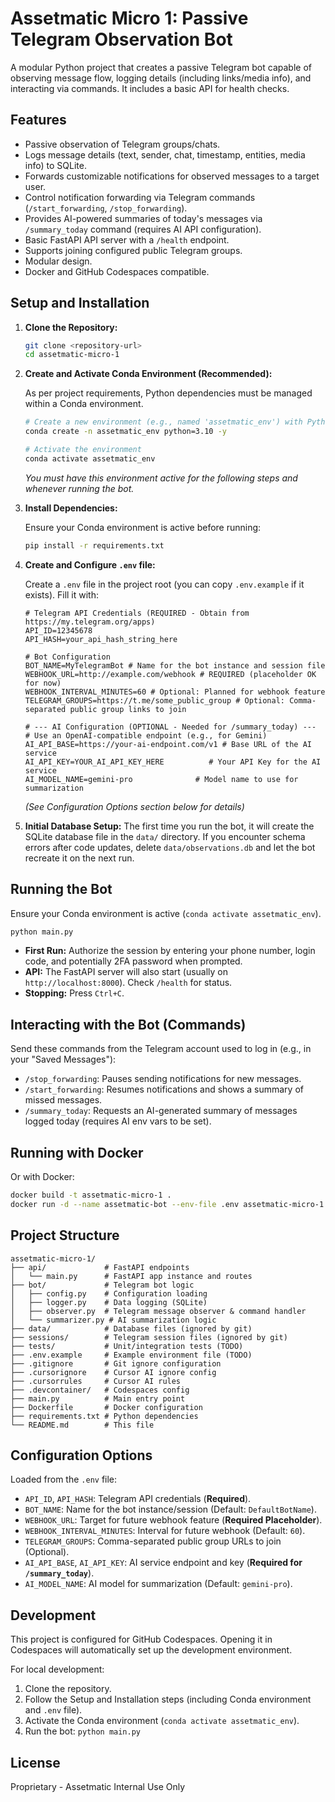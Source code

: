 # Assetmatic Micro 1: Passive Telegram Observation Bot

A modular Python project that creates a passive Telegram bot capable of observing message flow, logging details (including links/media info), and interacting via commands. It includes a basic API for health checks.

## Features

- Passive observation of Telegram groups/chats.
- Logs message details (text, sender, chat, timestamp, entities, media info) to SQLite.
- Forwards customizable notifications for observed messages to a target user.
- Control notification forwarding via Telegram commands (`/start_forwarding`, `/stop_forwarding`).
- Provides AI-powered summaries of today's messages via `/summary_today` command (requires AI API configuration).
- Basic FastAPI API server with a `/health` endpoint.
- Supports joining configured public Telegram groups.
- Modular design.
- Docker and GitHub Codespaces compatible.

## Setup and Installation

1.  **Clone the Repository:**
    ```bash
    git clone <repository-url>
    cd assetmatic-micro-1
    ```

2.  **Create and Activate Conda Environment (Recommended):**

    As per project requirements, Python dependencies must be managed within a Conda environment.

    ```bash
    # Create a new environment (e.g., named 'assetmatic_env') with Python 3.10+
    conda create -n assetmatic_env python=3.10 -y

    # Activate the environment
    conda activate assetmatic_env
    ```
    *You must have this environment active for the following steps and whenever running the bot.*

3.  **Install Dependencies:**

    Ensure your Conda environment is active before running:
    ```bash
    pip install -r requirements.txt
    ```

4.  **Create and Configure `.env` file:**

    Create a `.env` file in the project root (you can copy `.env.example` if it exists). Fill it with:

    ```dotenv
    # Telegram API Credentials (REQUIRED - Obtain from https://my.telegram.org/apps)
    API_ID=12345678
    API_HASH=your_api_hash_string_here

    # Bot Configuration
    BOT_NAME=MyTelegramBot # Name for the bot instance and session file
    WEBHOOK_URL=http://example.com/webhook # REQUIRED (placeholder OK for now)
    WEBHOOK_INTERVAL_MINUTES=60 # Optional: Planned for webhook feature
    TELEGRAM_GROUPS=https://t.me/some_public_group # Optional: Comma-separated public group links to join

    # --- AI Configuration (OPTIONAL - Needed for /summary_today) ---
    # Use an OpenAI-compatible endpoint (e.g., for Gemini)
    AI_API_BASE=https://your-ai-endpoint.com/v1 # Base URL of the AI service
    AI_API_KEY=YOUR_AI_API_KEY_HERE          # Your API Key for the AI service
    AI_MODEL_NAME=gemini-pro              # Model name to use for summarization
    ```
    *(See Configuration Options section below for details)*

5.  **Initial Database Setup:**
    The first time you run the bot, it will create the SQLite database file in the `data/` directory. If you encounter schema errors after code updates, delete `data/observations.db` and let the bot recreate it on the next run.

## Running the Bot

Ensure your Conda environment is active (`conda activate assetmatic_env`).

```bash
python main.py
```
*   **First Run:** Authorize the session by entering your phone number, login code, and potentially 2FA password when prompted.
*   **API:** The FastAPI server will also start (usually on `http://localhost:8000`). Check `/health` for status.
*   **Stopping:** Press `Ctrl+C`.

## Interacting with the Bot (Commands)

Send these commands from the Telegram account used to log in (e.g., in your "Saved Messages"):

*   `/stop_forwarding`: Pauses sending notifications for new messages.
*   `/start_forwarding`: Resumes notifications and shows a summary of missed messages.
*   `/summary_today`: Requests an AI-generated summary of messages logged today (requires AI env vars to be set).

## Running with Docker

Or with Docker:

```bash
docker build -t assetmatic-micro-1 .
docker run -d --name assetmatic-bot --env-file .env assetmatic-micro-1
```

## Project Structure

```
assetmatic-micro-1/
├── api/             # FastAPI endpoints
│   └── main.py      # FastAPI app instance and routes
├── bot/             # Telegram bot logic
│   ├── config.py    # Configuration loading
│   ├── logger.py    # Data logging (SQLite)
│   ├── observer.py  # Telegram message observer & command handler
│   └── summarizer.py # AI summarization logic
├── data/            # Database files (ignored by git)
├── sessions/        # Telegram session files (ignored by git)
├── tests/           # Unit/integration tests (TODO)
├── .env.example     # Example environment file (TODO)
├── .gitignore       # Git ignore configuration
├── .cursorignore    # Cursor AI ignore config
├── .cursorrules     # Cursor AI rules
├── .devcontainer/   # Codespaces config
├── main.py          # Main entry point
├── Dockerfile       # Docker configuration
├── requirements.txt # Python dependencies
└── README.md        # This file
```

## Configuration Options

Loaded from the `.env` file:

*   `API_ID`, `API_HASH`: Telegram API credentials (**Required**).
*   `BOT_NAME`: Name for the bot instance/session (Default: `DefaultBotName`).
*   `WEBHOOK_URL`: Target for future webhook feature (**Required Placeholder**).
*   `WEBHOOK_INTERVAL_MINUTES`: Interval for future webhook (Default: `60`).
*   `TELEGRAM_GROUPS`: Comma-separated public group URLs to join (Optional).
*   `AI_API_BASE`, `AI_API_KEY`: AI service endpoint and key (**Required for `/summary_today`**).
*   `AI_MODEL_NAME`: AI model for summarization (Default: `gemini-pro`).

## Development

This project is configured for GitHub Codespaces. Opening it in Codespaces will automatically set up the development environment.

For local development:

1.  Clone the repository.
2.  Follow the Setup and Installation steps (including Conda environment and `.env` file).
3.  Activate the Conda environment (`conda activate assetmatic_env`).
4.  Run the bot: `python main.py`

## License

Proprietary - Assetmatic Internal Use Only
